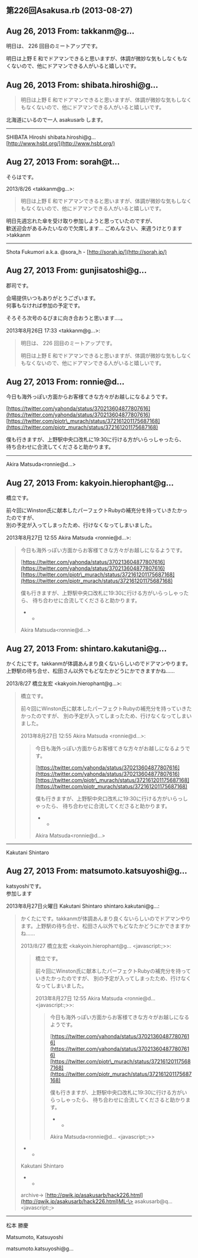 ## 第226回Asakusa.rb (2013-08-27)

## Aug 26, 2013 From: takkanm@g...

明日は、 226 回目のミートアップです。

明日は上野 E 和でドアマンできると思いますが、体調が微妙な気もしなくもなくないので、他にドアマンできる人がいると嬉しいです。

## Aug 26, 2013 From: shibata.hiroshi@g...
> 明日は上野 E 和でドアマンできると思いますが、体調が微妙な気もしなくもなくないので、他にドアマンできる人がいると嬉しいです。

北海道にいるので一人 asakusarb します。

* * *

SHIBATA Hiroshi shibata.hiroshi@g...  
[http://www.hsbt.org/](http://www.hsbt.org/)

## Aug 27, 2013 From: sorah@t...

そらはです。

2013/8/26 \<takkanm@g...\>:

> 明日は上野 E 和でドアマンできると思いますが、体調が微妙な気もしなくもなくないので、他にドアマンできる人がいると嬉しいです。

明日先週忘れた傘を受け取り参加しようと思っていたのですが、  
歓送迎会があるみたいなので欠席します… ごめんなさい、来週うけとります \>takkanm

* * *

Shota Fukumori a.k.a. @sora\_h - [http://sorah.jp/](http://sorah.jp/)

## Aug 27, 2013 From: gunjisatoshi@g...

郡司です。

会場提供いつもありがとうございます。  
何事もなければ参加の予定です。

そろそろ次号のるびまに向き合おうと思います‥‥。

2013年8月26日 17:33 \<takkanm@g...\>:

> 明日は、 226 回目のミートアップです。
> 
> 明日は上野 E 和でドアマンできると思いますが、体調が微妙な気もしなくもなくないので、他にドアマンできる人がいると嬉しいです。
## Aug 27, 2013 From: ronnie@d...

今日も海外っぽい方面からお客様てきな方々がお越しになるようです。

[https://twitter.com/yahonda/status/370213604877807616](https://twitter.com/yahonda/status/370213604877807616)  
[https://twitter.com/piotr\_murach/status/372161201175687168](https://twitter.com/piotr_murach/status/372161201175687168)

僕も行きますが、上野駅中央口改札に19:30に行ける方がいらっしゃったら、  
待ち合わせに合流してくださると助かります。

* * *

Akira Matsuda\<ronnie@d...\>

## Aug 27, 2013 From: kakyoin.hierophant@g...

橋立です。

前々回にWinston氏に献本したパーフェクトRubyの補充分を持っていきたかったのですが、  
別の予定が入ってしまったため、行けなくなってしまいました。

2013年8月27日 12:55 Akira Matsuda \<ronnie@d...\>:

> 今日も海外っぽい方面からお客様てきな方々がお越しになるようです。
> 
> [https://twitter.com/yahonda/status/370213604877807616](https://twitter.com/yahonda/status/370213604877807616)[https://twitter.com/piotr\_murach/status/372161201175687168](https://twitter.com/piotr_murach/status/372161201175687168)
> 
> 僕も行きますが、上野駅中央口改札に19:30に行ける方がいらっしゃったら、 待ち合わせに合流してくださると助かります。
> 
> - -
> 
> Akira Matsuda\<ronnie@d...\>
## Aug 27, 2013 From: shintaro.kakutani@g...

かくたにです。takkanmが体調あんまり良くないらしいのでドアマンやります。上野駅の待ち合せ、松田さん以外でもどなたかどうにかできますかね……

2013/8/27 橋立友宏 \<kakyoin.hierophant@g...\>:

> 橋立です。
> 
> 前々回にWinston氏に献本したパーフェクトRubyの補充分を持っていきたかったのですが、 別の予定が入ってしまったため、行けなくなってしまいました。
> 
> 2013年8月27日 12:55 Akira Matsuda \<ronnie@d...\>:
> 
> > 今日も海外っぽい方面からお客様てきな方々がお越しになるようです。
> > 
> > [https://twitter.com/yahonda/status/370213604877807616](https://twitter.com/yahonda/status/370213604877807616)[https://twitter.com/piotr\_murach/status/372161201175687168](https://twitter.com/piotr_murach/status/372161201175687168)
> > 
> > 僕も行きますが、上野駅中央口改札に19:30に行ける方がいらっしゃったら、 待ち合わせに合流してくださると助かります。
> > 
> > - -
> > 
> > Akira Matsuda\<ronnie@d...\>
* * *

Kakutani Shintaro

## Aug 27, 2013 From: matsumoto.katsuyoshi@g...

katsyoshiです。  
参加します

2013年8月27日火曜日 Kakutani Shintaro shintaro.kakutani@g...:

> かくたにです。takkanmが体調あんまり良くないらしいのでドアマンやります。上野駅の待ち合せ、松田さん以外でもどなたかどうにかできますかね……
> 
> 2013/8/27 橋立友宏 \<kakyoin.hierophant@g... \<javascript:;\>\>:
> 
> > 橋立です。
> > 
> > 前々回にWinston氏に献本したパーフェクトRubyの補充分を持っていきたかったのですが、 別の予定が入ってしまったため、行けなくなってしまいました。
> > 
> > 2013年8月27日 12:55 Akira Matsuda \<ronnie@d... \<javascript:;\>\>:
> > 
> > > 今日も海外っぽい方面からお客様てきな方々がお越しになるようです。
> > > 
> > > [https://twitter.com/yahonda/status/370213604877807616](https://twitter.com/yahonda/status/370213604877807616)[https://twitter.com/piotr\_murach/status/372161201175687168](https://twitter.com/piotr_murach/status/372161201175687168)
> > > 
> > > 僕も行きますが、上野駅中央口改札に19:30に行ける方がいらっしゃったら、 待ち合わせに合流してくださると助かります。
> > > 
> > > - -
> > > 
> > > Akira Matsuda\<ronnie@d... \<javascript:;\>\>
> - -
> 
> Kakutani Shintaro
> 
> - -
> 
> archive-\> [http://qwik.jp/asakusarb/hack226.html](http://qwik.jp/asakusarb/hack226.html)ML-\> asakusarb@q... \<javascript:;\>
* * *

松本 勝慶

Matsumoto, Katsuyoshi

matsumoto.katsuyoshi@g...

